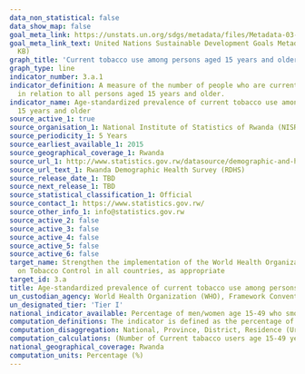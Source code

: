 ```yaml
---
data_non_statistical: false
data_show_map: false
goal_meta_link: https://unstats.un.org/sdgs/metadata/files/Metadata-03-0a-01.pdf
goal_meta_link_text: United Nations Sustainable Development Goals Metadata (PDF 866
  KB)
graph_title: 'Current tobacco use among persons aged 15 years and older'
graph_type: line
indicator_number: 3.a.1
indicator_definition: A measure of the number of people who are current tobacco smokers
  in relation to all persons aged 15 years and older.
indicator_name: Age-standardized prevalence of current tobacco use among persons aged
  15 years and older
source_active_1: true
source_organisation_1: National Institute of Statistics of Rwanda (NISR) 
source_periodicity_1: 5 Years 
source_earliest_available_1: 2015 
source_geographical_coverage_1: Rwanda 
source_url_1: http://www.statistics.gov.rw/datasource/demographic-and-health-survey-dhs 
source_url_text_1: Rwanda Demographic Health Survey (RDHS) 
source_release_date_1: TBD 
source_next_release_1: TBD 
source_statistical_classification_1: Official 
source_contact_1: https://www.statistics.gov.rw/ 
source_other_info_1: info@statistics.gov.rw 
source_active_2: false
source_active_3: false
source_active_4: false
source_active_5: false
source_active_6: false
target_name: Strengthen the implementation of the World Health Organization Framework Convention
  on Tobacco Control in all countries, as appropriate
target_id: 3.a
title: Age-standardized prevalence of current tobacco use among persons aged 15 years and older
un_custodian_agency: World Health Organization (WHO), Framework Convention on Tobacco Control (FCTC)
un_designated_tier: 'Tier I'
national_indicator_available: Percentage of men/women age 15-49 who smoke cigarettes or a pipe or use other tobacco products 
computation_definitions: The indicator is defined as the percentage of the population aged 15 years and over who currently use any tobacco product (smoked and/or smokeless tobacco) on a daily or non-daily basis. 
computation_disaggregation: National, Province, District, Residence (Urban & Rural), Sex, Education, Maternity status, wealth quintiles 
computation_calculations: (Number of Current tabacco users age 15-49 years / Total population) 
national_geographical_coverage: Rwanda 
computation_units: Percentage (%) 
---
```

